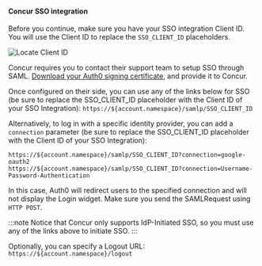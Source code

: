 #### Concur SSO integration

Before you continue, make sure you have your SSO integration Client ID. You will use the Client ID to replace the `SSO_CLIENT_ID` placeholders.

![Locate Client ID](https://auth0.com/docs/media/articles/dashboard/sso-integrations/dashboard-integrations-sso-create_view-tutorial.png)

Concur requires you to contact their support team to setup SSO through SAML. [Download your Auth0 signing certificate](https://${account.namespace}/pem), and provide it to Concur.

Once configured on their side, you can use any of the links below for SSO (be sure to replace the SSO_CLIENT_ID placeholder with the Client ID of your SSO Integration):
`https://${account.namespace}/samlp/SSO_CLIENT_ID`

Alternatively, to log in with a specific identity provider, you can add a `connection` parameter (be sure to replace the SSO_CLIENT_ID placeholder with the Client ID of your SSO Integration):

```text
https://${account.namespace}/samlp/SSO_CLIENT_ID?connection=google-oauth2
https://${account.namespace}/samlp/SSO_CLIENT_ID?connection=Username-Password-Authentication
```

In this case, Auth0 will redirect users to the specified connection and will not display the Login widget. Make sure you send the SAMLRequest using `HTTP POST`.

:::note 
Notice that Concur only supports IdP-Initiated SSO, so you must use any of the links above to initiate SSO.
:::

Optionally, you can specify a Logout URL:
`https://${account.namespace}/logout`
